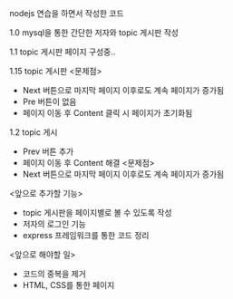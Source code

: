 nodejs 연습을 하면서 작성한 코드

1.0 mysql을 통한 간단한 저자와 topic 게시판 작성

1.1 topic 게시판 페이지 구성중..

1.15 topic 게시판
<문제점>
 - Next 버튼으로 마지막 페이지 이후로도 계속 페이지가 증가됨
 - Pre 버튼이 없음
 - 페이지 이동 후 Content 클릭 시 페이지가 초기화됨

1.2 topic 게시
 - Prev 버튼 추가
 - 페이지 이동 후 Content 해결
<문제점>
 - Next 버튼으로 마지막 페이지 이후로도 계속 페이지가 증가됨

<앞으로 추가할 기능>
 - topic 게시판을 페이지별로 볼 수 있도록 작성
 - 저자의 로그인 기능
 - express 프레임워크를 통한 코드 정리

 <앞으로 해야할 일>
 - 코드의 중복을 제거
 - HTML, CSS를 통한 페이지
